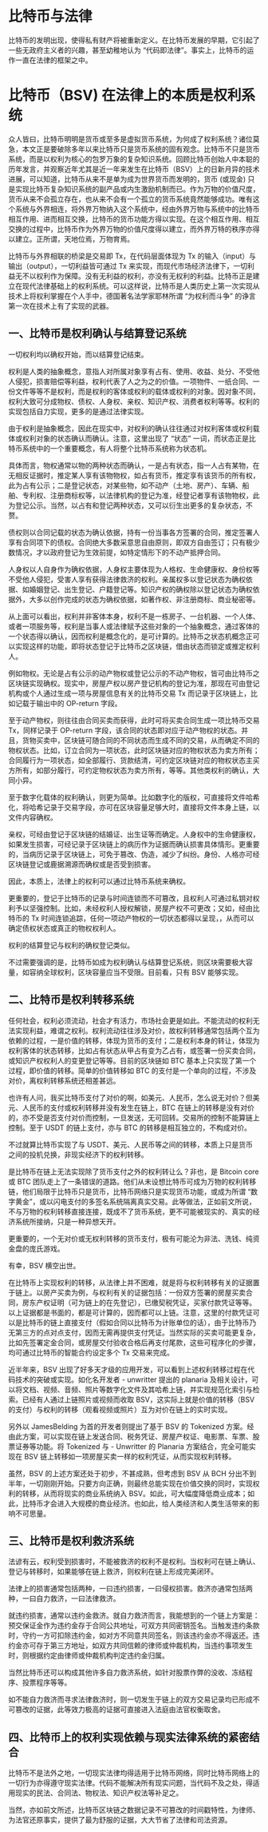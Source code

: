 # 比特币与法律

比特币的发明出现，使得私有财产将被重新定义。在比特币发展的早期，它引起了一些无政府主义者的兴趣，甚至幼稚地认为 “代码即法律”。事实上，比特币的运作一直在法律的框架之中。

# 比特币（BSV) 在法律上的本质是权利系统

众人皆曰，比特币明明是货币或至多是虚拟货币系统，为何成了权利系统？诸位莫急，本文正是要破除多年以来比特币只是货币系统的固有观念。比特币不只是货币系统，而是以权利为核心的包罗万象的复杂知识系统。回顾比特币创始人中本聪的历年发言，并观察近年尤其是近一年来发生在比特币（BSV）上的日新月异的技术进展，可以知道，比特币从来不是单为成为世界货币而发明的，货币 (或现金) 只是实现比特币复杂知识系统的副产品或内生激励机制而已。作为万物的价值尺度，货币从来不会孤立存在，也从来不会有一个孤立的货币系统竟然能够成功。唯有这个系统与外界相连，将外界万物纳入这个系统中，经由外界万物与系统中的比特币相互作用、进而相互交换，比特币的货币功能方得以实现。在这个相互作用、相互交换的过程中，比特币作为外界万物的价值尺度得以建立，而外界万特的秩序亦得以建立。正所谓，天地位焉，万物育焉。

比特币与外界相联的桥梁是交易即 Tx，在代码层面体现为 Tx 的输入（input）与输出（output），一切利益皆可通过 Tx 来实现，而现代市场经济法律下，一切利益无不以权利作为保障。没有无利益的权利，亦没有无权利的利益。比特币正是建立在现代法律基础上的权利系统。可以这样说，比特币是人类历史上第一次实现从技术上将权利掌握在个人手中，德国著名法学家耶林所谓 “为权利而斗争” 的诤言第一次在技术上有了实现的武器。

## 一、比特币是权利确认与结算登记系统

一切权利均以确权开始，而以结算登记结束。

权利是人类的抽象概念，意指人对所属对象享有占有、使用、收益、处分、不受他人侵犯，损害赔偿等利益，权利代表了人之为之的价值。一项物件、一纸合同、一份文件等等不是权利，而是权利的客体或权利的载体或权利的对象。因对象不同，权利大致可分成物权、债权、人身权、亲权、知识产权、消费者权利等等。权利的实现包括自力实现，更多的是通过法律实现。

由于权利是抽象概念，因此在现实中，对权利的确认往往通过对权利客体或权利载体或权利对象的状态确认而确认。注意，这里出现了 “状态” 一词，而状态正是比特币系统中的一个重要概念，有人将整个比特币系统称为状态机。

具体而言，物权通常以物的两种状态而确认，一是占有状态，指一人占有某物，在无相反证据时，推定某人享有该物物权，如占有货币，推定享有该货币的所有权，此为占有公示；二是登记状态，对某些物，如不动产（土地、房产）、车辆、船舶、专利权、注册商标权等，以法律机构的登记为准，经登记者享有该物物权，此为登记公示。当然，以占有和登记两种状态，又可以衍生出更多的复杂状态，不赘。

债权则以合同记载的状态为确认依据，持有一份当事各方签署的合同，推定签署人享有合同项下的债权。合同绝大多数采意思自由原则，即双方自由签订；只有极少数情况，才以政府登记为生效前提，如特定情形下的不动产抵押合同。

人身权以人自身作为确权依据，人身权主要体现为人格权、生命健康权、身份权等不受他人侵犯，受害人享有获得法律救济的权利。亲属权多以登记状态为确权依据、如婚姻登记、出生登记、户籍登记等。知识产权的确权除以登记状态为确权依据外，大多以创作完成的状态为确权依据，如著作权、非注册商标、商业秘密等。

从上面可以看出，权利并非客体本身，权利不是一栋房子、一台机器、一个人体、或者一项服务等，权利是当事人或法律赋予这些对象的一个抽象概念，通过客体的一个状态得以确认，因而权利是概念化的，是可计算的。比特币之状态机概念正可以实现这样的功能，即将状态登记于比特币之区块链，借由状态而锁定或推定权利人。

例如物权。无论是占有公示的动产物权或登记公示的不动产物权，皆可由比特币之区块链实现确权。现实中，房屋产权以房产登记机构的登记为准，那现在可由登记机构或个人通过生成一项与房屋信息有关的比特币交易 Tx 而记录于区块链上，比如记载于输出中的 OP-return 字段。

至于动产物权，则往往由合同买卖而获得，此时可将买卖合同生成一项比特币交易 Tx，同样记录于 OP-return 字段，该合同的状态即对应于动产物权的状态。并且，货物买卖中，区块链可随合同的不同状态而生成不同的交易，从而确定不同的物权状态。比如，订立合同为一项状态，此时区块链对应的物权状态为卖方所有；合同履行为一项状态，如全部履行、货款结清，可约定区块链对应的物权状态主买方所有，如部分履行，可约定物权状态为卖方所有，等等。其他类权利的确认，大同小异。

至于数字化载体的权利确认，则更为简单。比如数字化的版权，可直接将文件哈希化，将哈希记录于交易字段，亦可在区块容量足够大时，直接将文件本身上链，以文件内容确权。

亲权，可经由登记于区块链的结婚证、出生证等而确定。人身权中的生命健康权，如果发生损害，可经记录于区块链上的病历作为证据而确认损害具体情形。更重要的，当病历记录于区块链上，可免于篡改、伪造，减少了纠纷。身份、人格亦可经区块链登记或鹿据溯源而确权或是否受到损害。

因此，本质上，法律上的权利可以通过比特币系统来确权。

更重要的，登记于比特币的记录与时间连锁而不可篡改，且权利人可通过私钥对权利予以坚强控制。比如，未经权利人授权解锁，房屋产权不可更改；又如，经由比特币的 Tx 时间连锁追踪，任何一项动产物权的一切状态都得以呈现，，从而可以确定债权状态或真正的物权权利人。

权利的结算登记与权利的确权登记类似。

不过需要强调的是，比特币如成为权利确认与结算登记系统，则区块需要极大容量，如容纳全球权利，区块容量应当不受限。目前看，只有 BSV 能够实现。

## 二、比特币是权利转移系统

任何社会，权利必须流动，社会才有活力，市场社会更是如此。不能流动的权利无法实现利益，难谓之权利。权利流动往往涉及对价，故权利转移通常包括两个互为依赖的过程，一是价值的转移，体现为货币的支付；二是权利本身的转让，体现为权利客体的状态转移，比如占有状态从甲占有变为乙占有，或签署一份买卖合同，或知识产权权利人的变更登记等等。目前的区块链如 BTC 基本上只实现了第一个过程，即价值的转移。简单的价值转移如 BTC 的支付是一个单向的过程，不涉及对价，离权利转移系统还相差甚远。

也许有人问，我买比特币支付了对价的啊，如美元、人民币，怎么说无对价？但美元、人民币的支付或权利转移并没有发生在链上，BTC 在链上的转移是没有对价的，亦不受是否支付对价而控制，一旦发送，无可回转。交易所的控制不能算链上控制。至于 USDT 的链上支付，亦与 BTC 的转移是相互独立的，不构成对价。

不过就算比特币实现了与 USDT、美元、人民币等之间的转移，本质上只是货币之间的投机兑换，非现实经济下的权利转移。

是比特币在链上无法实现除了货币支付之外的权利转让么？非也，是 Bitcoin core 或 BTC 团队走上了一条错误的道路。他们从未设想比特币可成为万物的权利转移链，他们局限于比特币只是货币，比特币网络只是实现货币功能，或成为所谓 “数字黄金”，或以闪电支付的多签名系统隔离真实交易。此等做法，正如前文所说，不与万物的权利转移直接连接，既成不了货币系统，更不可能被现实的、真实的经济系统所接纳，只是一种异想天开。

更重要的，一个无对价或无权利转移的货币支付，极有可能沦为非法、洗钱、纯资金盘的庞氏游戏。

有幸，BSV 横空出世。

在比特币上实现权利的转移，从法律上并不困难，就是将与权利转移有关的证据置于链上。以房产买卖为例，与权利有关的证据包括：一份双方签署的房屋买卖合同，房东产权证明（可为链上的在先登记），已缴契税凭证，买家付款凭证等等。以上证据都是书面的，都是可计算的，因而都可以上链。注意，这里的付款凭证可以是比特币的链上直接支付（假如合同以比特币为计账单位的话），由于比特币乃无第三方的点对点支付，因而无需再提供支付凭证。当然实际的买卖可能更复杂，比如先签署定金合同，或房屋交付验收合格后再支付尾款，这些可程序化的步骤，均可通过比特币的智能合约设定多个 Tx 交易来完成。

近半年来，BSV 出现了好多天才级的应用开发，可以看到上述权利转移过程在代码技术的突破或实现。如化名开发者 - unwritter 提出的 planaria 及相关设计，可以将文档、视频、音频、照片等数字化文件及其哈希上链，并实现规范化索引与检索。已经有人通过上链照片或视频而收取 BSV，这实际上就是价值的转移（BSV 的支付）与权利的转移（观看视频或照片）互为对价在链上的实时实现。

另外以 JamesBelding 为首的开发者则提出了基于 BSV 的 Tokenized 方案。经由此方案，可以实现在链上发送合同、税务凭证、房屋产权证、电影票、车票、股票证券等功能。将 Tokenized 与 - Unwritter 的 Planaria 方案结合，完全可能实现在 BSV 链上转移如一项房屋买卖一样的权利凭证，从而实现权利转移。

虽然，BSV 的上述方案还处于初步，不甚成熟，但考虑到 BSV 从 BCH 分出不到半年，一切刚刚开始。只要方向正确，则最终总能实现在价值交换的同时，实现权利的转移，从而将现实的商业系统纳入 BSV。如此，可大幅度降低商业成本；如此，比特币才会进入大规模的商业经济。也如此，给人类经济和人类生活带来的影响不可思量。

## 三、比特币是权利救济系统

法谚有云，权利受到损害时，不能被救济的权利不是权利。当权利可在链上确认、登记与转移时，如果能够在链上救济，则权利在链上形成完美闭环。

法律上的损害通常包括两种，一曰违约损害，一曰侵权损害。救济亦通常包括两种，一曰自力救济，一曰法律救济。

就违约损害，通常以违约金救济。就自力救济而言，我能想到的一个链上方案是：预交保证金作为违约金存于合同公共地址，可双方共同密钥签名。当触发违约条款时，守约一方可扣除违约金，如对方不同意共同签名，则该违约金亦不得返还。违约金亦可存于第三方地址，如双方共同信赖的律师或仲裁机构，当违约事项发生时，则根据约定由律师或仲裁机构判定违约金归属。

当然比特币还可以构成其他许多自力救济系统，如针对股票作弊的没收、冻结程序、投票程序等等。

如不能自力救济而寻求法律救济时，则一切发生于链上的双方交易记录均已形成不可篡改的证据，此等效力极高的证据可直接进入法庭由法官权衡取舍。

## 四、比特币上的权利实现依赖与现实法律系统的紧密结合

比特币不是法外之地，一切现实法律均得适用于比特币网络，同时比特币网络上的一切行为亦得遵守现实法律。代码不能解决所有现实问题，当代码不及之处，得适用现实的民法、合同法、物权法、知识产权法等补足之。

当然，亦如前文所述，比特币区块链之数据记录不可篡改的时间戳特性，为律师、为法官还原事实，提供了最为舒服的证据，大大节省了法律和司法资源。
